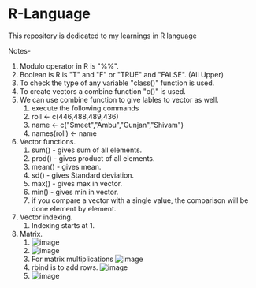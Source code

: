 # R-Language

This repository is dedicated to my learnings in R language

Notes-

1) Modulo operator in R is "%%".
2) Boolean is R is "T" and "F" or "TRUE" and "FALSE". (All Upper)
3) To check the type of any variable "class()" function is used.
4) To create vectors a combine function "c()" is used.
5) We can use combine function to give lables to vector as well. 
     1) execute the following commands
     2)   roll <- c(446,488,489,436)
     3)   name <- c("Smeet","Ambu","Gunjan","Shivam")
     4)   names(roll) <- name
6) Vector functions.
     1) sum() - gives sum of all elements.
     2) prod() - gives product of all elements.
     3) mean() - gives mean.
     4) sd() - gives Standard deviation.
     5) max() - gives max in vector.
     6) min() - gives min in vector.
     7) if you compare a vector with a single value, the comparison will be done element by element.
7) Vector indexing.
     1) Indexing starts at 1.
8) Matrix.
     1) ![image](https://user-images.githubusercontent.com/59577058/132089874-4c0330f6-8a4c-452e-b612-9703b77fade2.png)
     2) ![image](https://user-images.githubusercontent.com/59577058/132090694-926ceec6-d951-4b3a-a700-713075e06adf.png)
     3) For matrix multiplications ![image](https://user-images.githubusercontent.com/59577058/132090949-beb28ea9-d4c8-4ba2-a90f-af328b2ecb09.png)
     4) rbind is to add rows. ![image](https://user-images.githubusercontent.com/59577058/132091102-73cc749e-ee17-43ae-b019-c081d0838cb4.png)
     5) ![image](https://user-images.githubusercontent.com/59577058/132091449-23782df1-7a3c-4b89-b68f-05bc611a9620.png)





